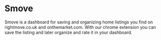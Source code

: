 # Smove

Smove is a dashboard for saving and organizing home listings you find on rightmove.co.uk and onthemarket.com. With our chrome extension you can save the listing and later organize and rate it in your dashboard.

